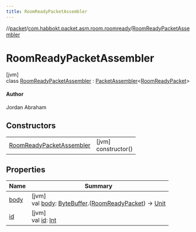 ```yaml
---
title: RoomReadyPacketAssembler
---
```

//[packet](../../../index.html)/[com.habbokt.packet.asm.room.roomready](../index.html)/[RoomReadyPacketAssembler](index.html)



# RoomReadyPacketAssembler



[jvm]\
class [RoomReadyPacketAssembler](index.html) : [PacketAssembler](../../../../api/api/com.habbokt.api.packet/-packet-assembler/index.html)&lt;[RoomReadyPacket](../-room-ready-packet/index.html)&gt; 

#### Author



Jordan Abraham



## Constructors


| | |
|---|---|
| [RoomReadyPacketAssembler](-room-ready-packet-assembler.html) | [jvm]<br>constructor() |


## Properties


| Name | Summary |
|---|---|
| [body](../../com.habbokt.packet.asm.room.users/-users-packet-assembler/index.html#834990349%2FProperties%2F-1665284158) | [jvm]<br>val [body](../../com.habbokt.packet.asm.room.users/-users-packet-assembler/index.html#834990349%2FProperties%2F-1665284158): [ByteBuffer](https://docs.oracle.com/javase/8/docs/api/java/nio/ByteBuffer.html).([RoomReadyPacket](../-room-ready-packet/index.html)) -&gt; [Unit](https://kotlinlang.org/api/latest/jvm/stdlib/kotlin/-unit/index.html) |
| [id](../../com.habbokt.packet.asm.room.users/-users-packet-assembler/index.html#-1919005644%2FProperties%2F-1665284158) | [jvm]<br>val [id](../../com.habbokt.packet.asm.room.users/-users-packet-assembler/index.html#-1919005644%2FProperties%2F-1665284158): [Int](https://kotlinlang.org/api/latest/jvm/stdlib/kotlin/-int/index.html) |

